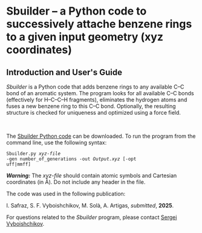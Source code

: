 <h1> Sbuilder &ndash; a Python code to successively attache benzene rings to a given input geometry (xyz coordinates) </h1>

<h2>Introduction and User's Guide</h2>

<p><i>Sbuilder</i> is a Python code that adds benzene rings to any available C&ndash;C bond of an aromatic system. 
The program looks for all available C&ndash;C bonds (effectively for H&ndash;C&ndash;C&ndash;H fragments), eliminates
the hydrogen atoms and fuses a new benzene ring to this C&ndash;C bond. Optionally, the resulting structure is checked for 
uniqueness and optimized using a force field.

<br><p> The <a href="https://github.com/vyboishchikov/Sbuilder/blob/main/SBuilder.py">Sbuilder Python code</a> can be downloaded.
To run the program from the command line, use the following syntax:</p>
<code>Sbuilder.py <i>xyz-file</i> -gen number_of_generations -out <i>Output.xyz</i> [-opt uff|mmff]</code>

<p><i><b>Warning:</b></i> The <i>xyz-file</i> should contain atomic symbols and Cartesian coordinates (in &#8491;). 
Do not include any header in the file.</p>

<p>The code was used in the following publication:</p>
<p>I. Safraz, S. F. Vyboishchikov, M. Sol&agrave;, A. Artigas, <i>submitted</i>, <b>2025</b>.

<p>For questions related to the <i>Sbuilder</i> program, please contact
<a href="mailto:vyboishchikov@googlemail.com">Sergei Vyboishchikov</a>.</p>
</body>
</html>
